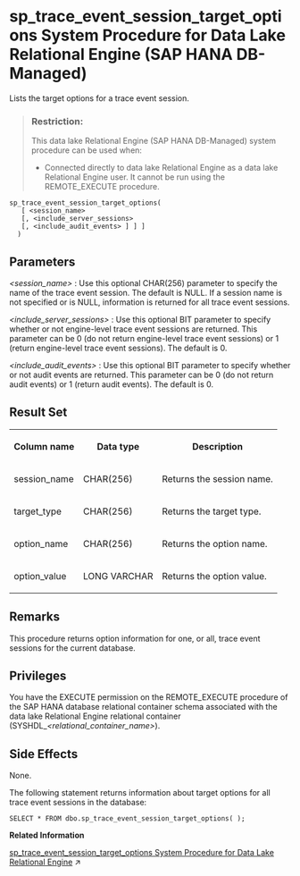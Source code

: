 <!-- loioaae165896e5d4689b72835021f67795e -->

# sp\_trace\_event\_session\_target\_options System Procedure for Data Lake Relational Engine \(SAP HANA DB-Managed\)

Lists the target options for a trace event session.



> ### Restriction:  
> This data lake Relational Engine \(SAP HANA DB-Managed\) system procedure can be used when:
> 
> -   Connected directly to data lake Relational Engine as a data lake Relational Engine user. It cannot be run using the REMOTE\_EXECUTE procedure.



```
sp_trace_event_session_target_options(
   [ <session_name>  
   [, <include_server_sessions>
   [, <include_audit_events> ] ] ]
  )
```



<a name="loioaae165896e5d4689b72835021f67795e__section_ul3_tl2_srb"/>

## Parameters

  *<session\_name\>* 
 :   Use this optional CHAR\(256\) parameter to specify the name of the trace event session. The default is NULL. If a session name is not specified or is NULL, information is returned for all trace event sessions.

   *<include\_server\_sessions\>* 
 :   Use this optional BIT parameter to specify whether or not engine-level trace event sessions are returned. This parameter can be 0 \(do not return engine-level trace event sessions\) or 1 \(return engine-level trace event sessions\). The default is 0.

   *<include\_audit\_events\>* 
 :   Use this optional BIT parameter to specify whether or not audit events are returned. This parameter can be 0 \(do not return audit events\) or 1 \(return audit events\). The default is 0.

 

<a name="loioaae165896e5d4689b72835021f67795e__section_inz_tl2_srb"/>

## Result Set


<table>
<tr>
<th valign="top">

Column name



</th>
<th valign="top">

Data type



</th>
<th valign="top">

Description



</th>
</tr>
<tr>
<td valign="top">

session\_name



</td>
<td valign="top">

CHAR\(256\)



</td>
<td valign="top">

Returns the session name.



</td>
</tr>
<tr>
<td valign="top">

target\_type



</td>
<td valign="top">

CHAR\(256\)



</td>
<td valign="top">

Returns the target type.



</td>
</tr>
<tr>
<td valign="top">

option\_name



</td>
<td valign="top">

CHAR\(256\)



</td>
<td valign="top">

Returns the option name.



</td>
</tr>
<tr>
<td valign="top">

option\_value



</td>
<td valign="top">

LONG VARCHAR



</td>
<td valign="top">

Returns the option value.



</td>
</tr>
</table>



<a name="loioaae165896e5d4689b72835021f67795e__section_dyn_5l2_srb"/>

## Remarks

This procedure returns option information for one, or all, trace event sessions for the current database.



## Privileges

You have the EXECUTE permission on the REMOTE\_EXECUTE procedure of the SAP HANA database relational container schema associated with the data lake Relational Engine relational container \(SYSHDL\_*<relational\_container\_name\>*\).



<a name="loioaae165896e5d4689b72835021f67795e__section_vpn_vl2_srb"/>

## Side Effects

None.



The following statement returns information about target options for all trace event sessions in the database:

```
SELECT * FROM dbo.sp_trace_event_session_target_options( );
```

**Related Information**  


[sp_trace_event_session_target_options System Procedure for Data Lake Relational Engine](https://help.sap.com/viewer/19b3964099384f178ad08f2d348232a9/2023_1_QRC/en-US/8179b61a6ce210148e4db24e40891e7d.html "Lists the target options for a trace event session.") :arrow_upper_right:

